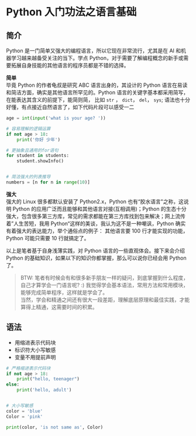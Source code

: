 # Python 入门功法之语言基础

## 简介

Python 是一门简单又强大的编程语言，所以它现在非常流行，尤其是在 AI 和机器学习越来越备受关注的当下。学点 Python，对于需要了解编程概念的新手或需要拓展自身技能的其他语言的程序员都是不错的选择。

**简单**  
毕竟 Python 的作者龟叔是研究 ABC 语言出身的，其设计的 Python 语言在易读和简洁方面，确实是其他语言所罕见的。Python 语言的关键字基本都采用简写，在能表达其含义的前提下，能简则简， 比如 `str` ， `dict`， `del`， `sys`; 语法也十分好懂，有点接近自然语言了，如下代码片段可以感受一二

```python
age = int(input('what is your age? '))

# 容易理解的逻辑运算
if not age > 18:
    print('你好 少年')

# 更抽象且通用的for语句
for student in students:
    student.showInfo()


# 简洁强大的列表推导
numbers = [n for n in range(10)]

```

**强大**  
强大的 Linux 很多都默认安装了 Python2.x，Python 也有“胶水语言"之称，这说明 Python 的应用广泛而且能够和其他语言对接(互相调用)；Python 的生态十分强大，包含很多第三方库，常见的需求都能在第三方库找到包来解决；网上流传着”人生苦短，我用 Python“这样的美谈，我认为这不是一种嘲讽，Python 确实有着强大的表达能力，举个通俗点的例子： 其他语言要 100 行才能实现的功能，Python 可能只需要 10 行就搞定了。

以上是笔者基于自身浅薄实践，对 Python 语言的一些直观体会。接下来会介绍 Python 的基础知识，如果以下的知识你都掌握，那么可以说你已经会用 Python 了。

> BTW: 笔者有时候会有和很多新手朋友一样的疑问，到底掌握到什么程度，自己才算学会一门语言呢? :)
> 我觉得学会基本语法，常用方法和常用模块，能够完成简单程序，这样就是学会了。  
>  当然，学会和精通之间还有很大一段差距，理解底层原理和最佳实践，才能算得上精通，这需要时间的积累。

## 语法

-   用缩进表示代码块
-   标识符大小写敏感
-   变量不用提前声明

```python
# 严格缩进表示代码块
if not age > 18:
    print("hello, teenager")
else:
    print('hello, adult')


# 大小写敏感
color = 'blue'
Color = 'pink'

print(color, 'is not same as', Color)


```
